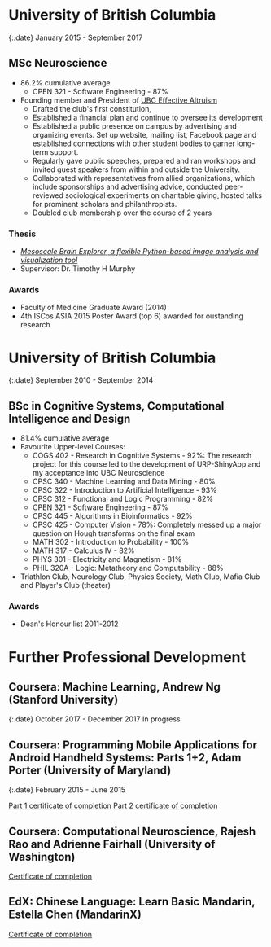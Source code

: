 # University of British Columbia

{:.date}
January 2015 - September 2017

## MSc Neuroscience

- 86.2% cumulative average
    - CPEN 321 - Software Engineering - 87%
- Founding member and President of <a href="http://eaubc.org" target="_blank">UBC Effective Altruism</a>
    - Drafted the club's first constitution, 
    - Established a financial plan and continue to oversee its development
    - Established a public presence on campus by advertising and organizing events. Set up website, mailing list, Facebook page and established connections with other student bodies to garner long-term support. 
    - Regularly gave public speeches, prepared and ran workshops and invited guest speakers from within and outside the University.
    - Collaborated with representatives from allied organizations, which include sponsorships and advertising advice, conducted peer-reviewed sociological experiments on charitable giving, hosted talks for prominent scholars and philanthropists.
    - Doubled club membership over the course of 2 years

### Thesis

- <a href="https://open.library.ubc.ca/cIRcle/collections/ubctheses/24/items/1.0354398" target="_blank">_Mesoscale Brain Explorer, a flexible Python-based image analysis and visualization tool_</a>
- Supervisor: Dr. Timothy H Murphy

### Awards

- Faculty of Medicine Graduate Award (2014)
- 4th ISCos ASIA 2015 Poster Award (top 6) awarded for oustanding research


# University of British Columbia

{:.date}
September 2010 - September 2014

## BSc in Cognitive Systems, Computational Intelligence and Design

- 81.4% cumulative average
- Favourite Upper-level Courses:
    - COGS 402 - Research in Cognitive Systems - 92%: The research project for this course led to the development of URP-ShinyApp and my acceptance into UBC Neuroscience
    - CPSC 340 - Machine Learning and Data Mining - 80%
    - CPSC 322 - Introduction to Artificial Intelligence - 93%
    - CPSC 312 - Functional and Logic Programming - 82%
    - CPEN 321 - Software Engineering - 87%
    - CPSC 445 - Algorithms in Bioinformatics - 92%
    - CPSC 425 - Computer Vision - 78%: Completely messed up a major question on Hough transforms on the final exam
    - MATH 302 - Introduction to Probability - 100%
    - MATH 317 - Calculus IV - 82%
    - PHYS 301 - Electricity and Magnetism - 81%
    - PHIL 320A - Logic: Metatheory and Computability - 88%
- Triathlon Club, Neurology Club, Physics Society, Math Club, Mafia Club and Player's Club (theater) 


### Awards

- Dean's Honour list 2011-2012

# Further Professional Development

## Coursera: Machine Learning, Andrew Ng (Stanford University)
{:.date}
October 2017 - December 2017
In progress

## Coursera: Programming Mobile Applications for Android Handheld Systems: Parts 1+2, Adam Porter (University of Maryland)
{:.date}
February 2015 - June 2015 

<a href="https://www.coursera.org/account/accomplishments/certificate/DUSG3MDKNW?lipi=urn%3Ali%3Apage%3Ad_flagship3_profile_view_base%3BEkp3JgT4TgGZfwpYpZ7DSg%3D%3D" target="_blank">Part 1 certificate of completion</a>
<a href="https://www.coursera.org/account/accomplishments/certificate/EB84N7JZXA?lipi=urn%3Ali%3Apage%3Ad_flagship3_profile_view_base%3BEkp3JgT4TgGZfwpYpZ7DSg%3D%3D" target="_blank">Part 2 certificate of completion</a>


## Coursera: Computational Neuroscience, Rajesh Rao and Adrienne Fairhall (University of Washington)
<a href="https://www.coursera.org/account/accomplishments/certificate/Y84C9DTPB8" target="_blank">Certificate of completion</a>

## EdX: Chinese Language: Learn Basic Mandarin, Estella Chen (MandarinX)
<a href="https://s3.amazonaws.com/verify.edx.org/downloads/50cc819bff2c489882aa51b41998264a/Certificate.pdf?lipi=urn%3Ali%3Apage%3Ad_flagship3_profile_view_base%3BEkp3JgT4TgGZfwpYpZ7DSg%3D%3D" target="_blank">Certificate of completion</a>
